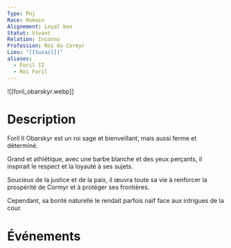 ```yaml
---
Type: Pnj
Race: Humain
Alignement: Loyal bon
Statut: Vivant
Relation: Inconnu
Profession: Roi du Cormyr
Lieu: "[[Suzail]]"
aliases:
  - Foril II
  - Roi Foril
---
```

![[foril_obarskyr.webp]]
# Description

Foril II Obarskyr est un roi sage et bienveillant, mais aussi ferme et déterminé. 

Grand et athlétique, avec une barbe blanche et des yeux perçants, il inspirait le respect et la loyauté à ses sujets. 

Soucieux de la justice et de la paix, il œuvra toute sa vie à renforcer la prospérité de Cormyr et à protéger ses frontières. 

Cependant, sa bonté naturelle le rendait parfois naïf face aux intrigues de la cour. 

# Événements
